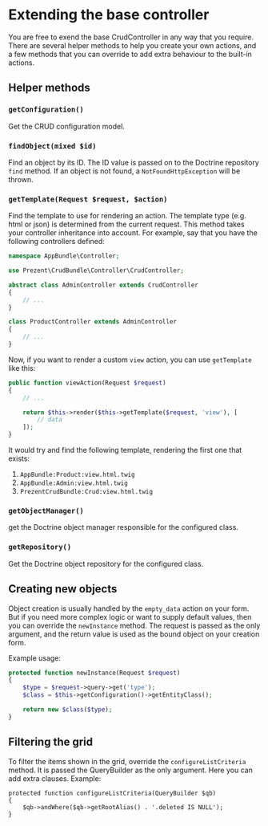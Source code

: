 Extending the base controller
=============================

You are free to exend the base CrudController in any way that you require. There
are several helper methods to help you create your own actions, and a few methods
that you can override to add extra behaviour to the built-in actions.


Helper methods
--------------

### `getConfiguration()`

Get the CRUD configuration model.


### `findObject(mixed $id)`

Find an object by its ID. The ID value is passed on to the Doctrine repository `find` method.
If an object is not found, a `NotFoundHttpException` will be thrown.


### `getTemplate(Request $request, $action)`

Find the template to use for rendering an action. The template type (e.g. html or json) is determined
from the current request. This method takes your controller inheritance into account. For example, say
that you have the following controllers defined:

```php
namespace AppBundle\Controller;

use Prezent\CrudBundle\Controller\CrudController;

abstract class AdminController extends CrudController
{
    // ...
}

class ProductController extends AdminController
{
    // ...
}
```

Now, if you want to render a custom `view` action, you can use `getTemplate` like this:

```php
public function viewAction(Request $request)
{
    // ...

    return $this->render($this->getTemplate($request, 'view'), [
        // data
    ]);
}
```

It would try and find the following template, rendering the first one that exists:

1. `AppBundle:Product:view.html.twig`
2. `AppBundle:Admin:view.html.twig`
3. `PrezentCrudBundle:Crud:view.html.twig`


### `getObjectManager()`

get the Doctrine object manager responsible for the configured class.


### `getRepository()`

Get the Doctrine object repository for the configured class.


Creating new objects
--------------------

Object creation is usually handled by the `empty_data` action on your form. But if
you need more complex logic or want to supply default values, then you can override
the `newInstance` method. The request is passed as the only argument, and the return
value is used as the bound object on your creation form.

Example usage:

```php
protected function newInstance(Request $request)
{
    $type = $request->query->get('type');
    $class = $this->getConfiguration()->getEntityClass();

    return new $class($type);
}
```


Filtering the grid
------------------

To filter the items shown in the grid, override the `configureListCriteria` method. It is passed the
QueryBuilder as the only argument. Here you can add extra clauses. Example:

```
protected function configureListCriteria(QueryBuilder $qb)
{
    $qb->andWhere($qb->getRootAlias() . '.deleted IS NULL');
}
```
